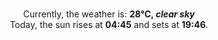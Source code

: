 <p  align="center"><br/>Currently, the weather is: <b> 28°C, <i>clear sky</i></b></br>Today, the sun rises at <b>04:45</b> and sets at <b>19:46</b>.</p>
